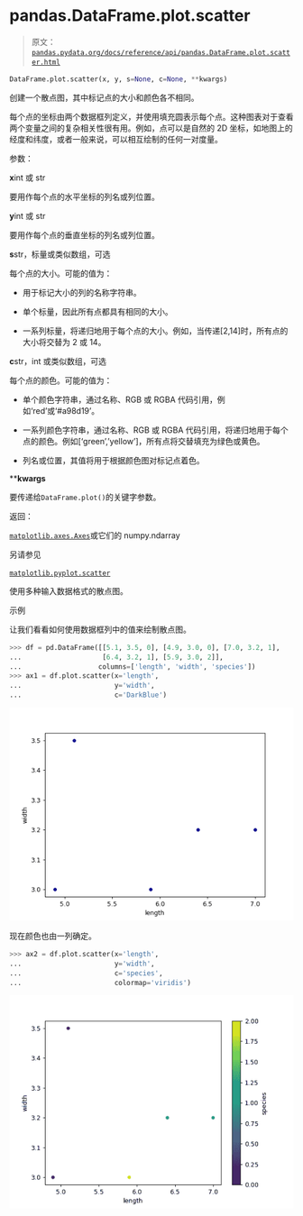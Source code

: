 # pandas.DataFrame.plot.scatter

> 原文：[`pandas.pydata.org/docs/reference/api/pandas.DataFrame.plot.scatter.html`](https://pandas.pydata.org/docs/reference/api/pandas.DataFrame.plot.scatter.html)

```py
DataFrame.plot.scatter(x, y, s=None, c=None, **kwargs)
```

创建一个散点图，其中标记点的大小和颜色各不相同。

每个点的坐标由两个数据框列定义，并使用填充圆表示每个点。这种图表对于查看两个变量之间的复杂相关性很有用。例如，点可以是自然的 2D 坐标，如地图上的经度和纬度，或者一般来说，可以相互绘制的任何一对度量。

参数：

**x**int 或 str

要用作每个点的水平坐标的列名或列位置。

**y**int 或 str

要用作每个点的垂直坐标的列名或列位置。

**s**str，标量或类似数组，可选

每个点的大小。可能的值为：

+   用于标记大小的列的名称字符串。

+   单个标量，因此所有点都具有相同的大小。

+   一系列标量，将递归地用于每个点的大小。例如，当传递[2,14]时，所有点的大小将交替为 2 或 14。

**c**str，int 或类似数组，可选

每个点的颜色。可能的值为：

+   单个颜色字符串，通过名称、RGB 或 RGBA 代码引用，例如‘red’或‘#a98d19’。

+   一系列颜色字符串，通过名称、RGB 或 RGBA 代码引用，将递归地用于每个点的颜色。例如[‘green’,’yellow’]，所有点将交替填充为绿色或黄色。

+   列名或位置，其值将用于根据颜色图对标记点着色。

****kwargs**

要传递给`DataFrame.plot()`的关键字参数。

返回：

[`matplotlib.axes.Axes`](https://matplotlib.org/stable/api/_as-gen/matplotlib.axes.Axes.html#matplotlib.axes.Axes "(在 Matplotlib v3.8.4 中)")或它们的 numpy.ndarray

另请参见

[`matplotlib.pyplot.scatter`](https://matplotlib.org/stable/api/_as-gen/matplotlib.pyplot.scatter.html#matplotlib.pyplot.scatter "(在 Matplotlib v3.8.4 中)")

使用多种输入数据格式的散点图。

示例

让我们看看如何使用数据框列中的值来绘制散点图。

```py
>>> df = pd.DataFrame([[5.1, 3.5, 0], [4.9, 3.0, 0], [7.0, 3.2, 1],
...                    [6.4, 3.2, 1], [5.9, 3.0, 2]],
...                   columns=['length', 'width', 'species'])
>>> ax1 = df.plot.scatter(x='length',
...                       y='width',
...                       c='DarkBlue') 
```

![../../_images/pandas-DataFrame-plot-scatter-1.png](img/9ac65c43442186546fc3c1036e75195f.png)

现在颜色也由一列确定。

```py
>>> ax2 = df.plot.scatter(x='length',
...                       y='width',
...                       c='species',
...                       colormap='viridis') 
```

![../../_images/pandas-DataFrame-plot-scatter-2.png](img/c95b5a9dd87725625ab716e541de10df.png)
